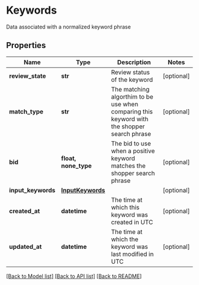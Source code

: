 # Keywords

Data associated with a normalized keyword phrase

## Properties
Name | Type | Description | Notes
------------ | ------------- | ------------- | -------------
**review_state** | **str** | Review status of the keyword | [optional] 
**match_type** | **str** | The matching algorthim to be use when comparing this keyword with the shopper search phrase | [optional] 
**bid** | **float, none_type** | The bid to use when a positive keyword matches the shopper search phrase | [optional] 
**input_keywords** | [**InputKeywords**](InputKeywords.md) |  | [optional] 
**created_at** | **datetime** | The time at which this keyword was created in UTC | [optional] 
**updated_at** | **datetime** | The time at which the keyword was last modified in UTC | [optional] 

[[Back to Model list]](../README.md#documentation-for-models) [[Back to API list]](../README.md#documentation-for-api-endpoints) [[Back to README]](../README.md)


